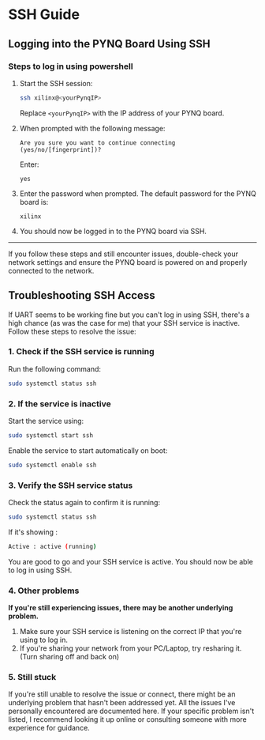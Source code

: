 # SSH Guide

## Logging into the PYNQ Board Using SSH

### Steps to log in using powershell
1. Start the SSH session:
   
   ```bash
   ssh xilinx@<yourPynqIP>
   ```
   Replace `<yourPynqIP>` with the IP address of your PYNQ board.

2. When prompted with the following message:

   ```
   Are you sure you want to continue connecting (yes/no/[fingerprint])?
   ```

   Enter:

   ```
   yes
   ```

3. Enter the password when prompted. The default password for the PYNQ board is:

   ```
   xilinx
   ```

4. You should now be logged in to the PYNQ board via SSH.

---

If you follow these steps and still encounter issues, double-check your network settings and ensure the PYNQ board is powered on and properly connected to the network.




## Troubleshooting SSH Access

If UART seems to be working fine but you can't log in using SSH, there's a high chance (as was the case for me) that your SSH service is inactive. Follow these steps to resolve the issue:

### 1. Check if the SSH service is running
Run the following command:

```bash
sudo systemctl status ssh
```

### 2. If the service is inactive
Start the service using:

```bash
sudo systemctl start ssh
```

Enable the service to start automatically on boot:

```bash
sudo systemctl enable ssh
```

### 3. Verify the SSH service status
Check the status again to confirm it is running:

```bash
sudo systemctl status ssh
```
If it's showing :
```bash
Active : active (running)
```

You are good to go and your SSH service is active.
You should now be able to log in using SSH.  

### 4. Other problems

**If you're still experiencing issues, there may be another underlying problem.**  
1. Make sure your SSH service is listening on the correct IP that you're using to log in.   
2. If you're sharing your network from your PC/Laptop, try resharing it. (Turn sharing off and back on) 


### 5. Still stuck
If you're still unable to resolve the issue or connect, there might be an underlying problem that hasn't been addressed yet.
All the issues I've personally encountered are documented here. 
If your specific problem isn't listed, I recommend looking it up online or consulting someone with more experience for guidance.

